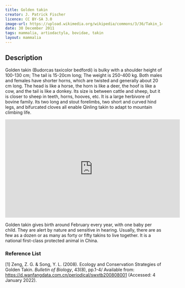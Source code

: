 ```yaml
---
title: Golden takin
creator: J. Patrick Fischer
licence: CC BY-SA 3.0
image-url: https://upload.wikimedia.org/wikipedia/commons/3/36/Takin_1427.JPG
date: 30 December 2011
tags: mammalia, artiodactyla, bovidae, takin
layout: mammalia
---
```


## Description

Golden takin (Budorcas taxicolor bedfordi) is bulky with a shoulder height of 100-130 cm; The tail is 15-20cm long; The weight is 250-400 kg. Both males and females have shorter horns, which are twisted and generally about 20 cm long. The head is like a horse, the horn is like a deer, the hoof is like a cow, and the tail is like a donkey. Its size is between cattle and sheep, but it is closer to sheep in teeth, horns, hooves, etc. It is a large herbivore of bovine family. Its two long and stout forelimbs, two short and curved hind legs, and bifurcated cloves all enable Qinling takin to adapt to mountain climbing life.

<iframe class="video" width="560" height="315" src="https://www.youtube.com/embed/KEbZ9GXlspY" title="YouTube video player" frameborder="0" allow="accelerometer; autoplay; clipboard-write; encrypted-media; gyroscope; picture-in-picture" allowfullscreen></iframe>



Golden takin gives birth around February every year, with one baby per child. They are alert by nature and sensitive in hearing. Usually, there are as few as a dozen or as many as forty or fifty takins to live together. It is a national first-class protected animal in China.


### Reference List
[1] Zeng, Z. G. & Song, Y. L. (2008). Ecology and Conservation Strategies of Golden Takin. _Bulletin of Biology_, 43(8), pp.1-4/ Available from: https://d.wanfangdata.com.cn/periodical/swxtb200808001 (Accessed: 4 January 2022).
